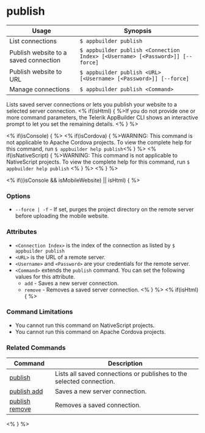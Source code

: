 publish
==========

Usage | Synopsis
------|-------
List connections | `$ appbuilder publish`
Publish website to a saved connection | `$ appbuilder publish <Connection Index> [<Username> [<Password>]] [--force]`
Publish website to URL | `$ appbuilder publish <URL> [<Username> [<Password>]] [--force]`
Manage connections | `$ appbuilder publish <Command>`

Lists saved server connections or lets you publish your website to a selected server connection. <% if(isHtml) { %>If you do not provide one or more command parameters, the Telerik AppBuilder CLI shows an interactive prompt to let you set the remaining details. <% } %>

<% if(isConsole) { %>
<% if(isCordova) { %>WARNING: This command is not applicable to Apache Cordova projects. To view the complete help for this command, run `$ appbuilder help publish`<% } %>
<% if(isNativeScript) { %>WARNING: This command is not applicable to NativeScript projects. To view the complete help for this command, run `$ appbuilder help publish` <% } %>
<% } %>

<% if((isConsole && isMobileWebsite) || isHtml) { %>
### Options
* `--force | -f` - If set, purges the project directory on the remote server before uploading the mobile website.

### Attributes
* `<Connection Index>` is the index of the connection as listed by `$ appbuilder publish`
* `<URL>` is the URL of a remote server.
* `<Username>` and `<Password>` are your credentials for the remote server.
* `<Command>` extends the `publish` command. You can set the following values for this attribute.
	* `add` - Saves a new server connection.
	* `remove` - Removes a saved server connection.
<% } %>
<% if(isHtml) { %>
### Command Limitations

* You cannot run this command on NativeScript projects.
* You cannot run this command on Apache Cordova projects.

### Related Commands

Command | Description
----------|----------
[publish](publish.html) | Lists all saved connections or publishes to the selected connection.
[publish add](publish-add.html) | Saves a new server connection.
[publish remove](publish-remove.html) | Removes a saved connection.
<% } %>
